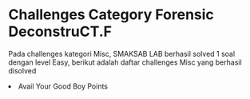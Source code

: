 # Challenges Category Forensic DeconstruCT.F

<p> Pada challenges kategori Misc, SMAKSAB LAB berhasil solved 1 soal dengan level Easy, berikut adalah daftar challenges Misc yang berhasil disolved </p>
<li> Avail Your Good Boy Points </li>
